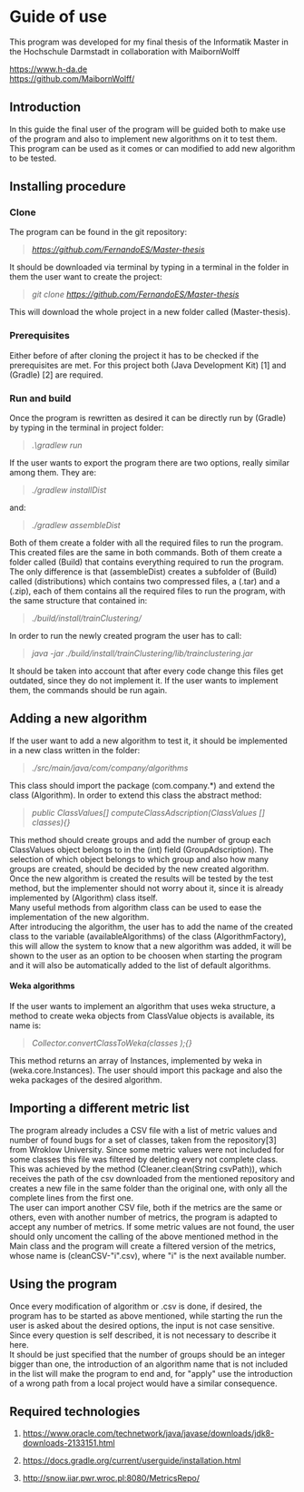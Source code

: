 # Guide of use

This program was developed for my final thesis of the Informatik Master in the Hochschule Darmstadt in collaboration with MaibornWolff 

https://www.h-da.de  
https://github.com/MaibornWolff/


## Introduction

In this guide the final user of the program will be guided
both to make use of the program and also to implement new algorithms on
it to test them.  
This program can be used as it comes or can modified to add new
algorithm to be tested.

## Installing procedure

### Clone

The program can be found in the git repository:

> *https://github.com/FernandoES/Master-thesis*

It should be downloaded via terminal by typing in a terminal in the
folder in them the user want to create the project:

> *git clone https://github.com/FernandoES/Master-thesis*

This will download the whole project in a new folder called
\(Master-thesis\).

### Prerequisites

Either before of after cloning the project it has to be checked if the
prerequisites are met. For this project both \(Java Development Kit\)
\[1\] and \(Gradle\) \[2\] are required.

### Run and build

Once the program is rewritten as desired it can be directly run by
\(Gradle\) by typing in the terminal in project folder:

> *.\\gradlew run*

If the user wants to export the program there are two options, really
similar among them. They are:  

> *./gradlew installDist*

and:  

> *./gradlew assembleDist*

Both of them create a folder with all the required files to run the
program. This created files are the same in both commands. Both of them
create a folder called \(Build\) that contains everything required to
run the program. The only difference is that \(assembleDist\) creates a
subfolder of \(Build\) called \(distributions\) which contains two
compressed files, a \(.tar\) and a \(.zip\), each of them contains all
the required files to run the program, with the same structure that
contained in:  

> *./build/install/trainClustering/*

In order to run the newly created program the user has to call:  

> *java -jar ./build/install/trainClustering/lib/trainclustering.jar*

It should be taken into account that after every code change this files
get outdated, since they do not implement it. If the user wants to
implement them, the commands should be run again.

## Adding a new algorithm

If the user want to add a new algorithm to test it, it should be
implemented in a new class written in the folder:

> *./src/main/java/com/company/algorithms*

This class should import the package \(com.company.*\) and extend the
class \(Algorithm\). In order to extend this class the abstract method:

> *public ClassValues\[\] computeClassAdscription(ClassValues \[\]
> classes){}*

This method should create groups and add the number of group each
ClassValues object belongs to in the \(int\) field \(GroupAdscription\).
The selection of which object belongs to which group and also how many
groups are created, should be decided by the new created algorithm.  
Once the new algorithm is created the results will be tested by the test
method, but the implementer should not worry about it, since it is
already implemented by \(Algorithm\) class itself.  
Many useful methods from algorithm class can be used to ease the
implementation of the new algorithm.  
After introducing the algorithm, the user has to add the name of the
created class to the variable \(availableAlgorithms\) of the class
\(AlgorithmFactory\), this will allow the system to know that a new
algorithm was added, it will be shown to the user as an option to be
choosen when starting the program and it will also be automatically
added to the list of default algorithms.

#### Weka algorithms

If the user wants to implement an algorithm that uses weka structure, a
method to create weka objects from ClassValue objects is available, its
name is:

> *Collector.convertClassToWeka(classes );{}*

This method returns an array of Instances, implemented by weka in
\(weka.core.Instances\). The user should import this package and also
the weka packages of the desired algorithm.

## Importing a different metric list

The program already includes a CSV file with a list of metric values and
number of found bugs for a set of classes, taken from the
repository\[3\] from Wroklow University. Since some metric values were
not included for some classes this file was filtered by deleting every
not complete class. This was achieved by the method
\(Cleaner.clean(String csvPath)\), which receives the path of the csv
downloaded from the mentioned repository and creates a new file in the
same folder than the original one, with only all the complete lines from
the first one.  
The user can import another CSV file, both if the metrics are the same
or others, even with another number of metrics, the program is adapted
to accept any number of metrics. If some metric values are not found,
the user should only uncoment the calling of the above mentioned method
in the Main class and the program will create a filtered version of the
metrics, whose name is \(cleanCSV-"i".csv\), where "i" is the next
available number.  

## Using the program

Once every modification of algorithm or .csv is done, if desired, the
program has to be started as above mentioned, while starting the run the
user is asked about the desired options, the input is not case
sensitive. Since every question is self described, it is not necessary
to describe it here.  
It should be just specified that the number of groups should be an
integer bigger than one, the introduction of an algorithm name that is
not included in the list will make the program to end and, for "apply"
use the introduction of a wrong path from a local project would have a
similar consequence.

## Required technologies

1.  https://www.oracle.com/technetwork/java/javase/downloads/jdk8-downloads-2133151.html

2.  https://docs.gradle.org/current/userguide/installation.html

3.  http://snow.iiar.pwr.wroc.pl:8080/MetricsRepo/
